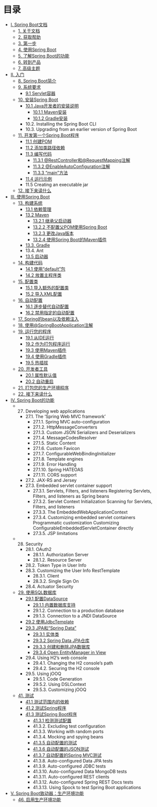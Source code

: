 # 目录

* [I. Spring Boot文档](I.Spring_Boot_Documentation/README.md)
    * [1. 关于文档](I.Spring_Boot_Documentation/1.About_the_documentation.md)
    * [2. 获取帮助](I.Spring_Boot_Documentation/2.Getting_help.md)
    * [3. 第一步](I.Spring_Boot_Documentation/3.First_steps.md)
    * [4. 使用Spring Boot](I.Spring_Boot_Documentation/4.Working_with_Spring_Boot.md)
    * [5. 了解Spring Boot的功能](I.Spring_Boot_Documentation/5.Learning_about_Spring_Boot_features.md)
    * [6. 转到产品](I.Spring_Boot_Documentation/6.Moving_to_production.md)
    * [7. 高级主题](I.Spring_Boot_Documentation/7.Advanced_topics.md)
* [II. 入门](II.Getting_started/README.md)
    * [8. Spring Boot简介](II.Getting_started/8.Introducing_Spring_Boot.md)
    * [9. 系统要求](II.Getting_started/9.System_Requirements.md)
        * [9.1 Servlet容器](II.Getting_started/9.System_Requirements.md#91-servlet容器)
    * [10. 安装Spring Boot](II.Getting_started/10.Installing_Spring_Boot.md)
        * [10.1 Java开发者的安装说明](II.Getting_started/10.1.Installation_instructions_for_the_Java_developer.md)
            * [10.1.1 Maven安装](II.Getting_started/10.1.1.Maven_installation.md)
            * [10.1.2 Gradle安装](II.Getting_started/10.1.2.Gradle_installation.md)
        * 10.2. Installing the Spring Boot CLI
        * 10.3. Upgrading from an earlier version of Spring Boot
    * [11. 开发第一个Spring Boot程序](II.Getting_started/11.Developing_your_first_Spring_Boot_application.md)
        * [11.1 创建POM](II.Getting_started/11.1.Creating_the_POM.md)
        * [11.2 添加类路径依赖](II.Getting_started/11.2.Adding_classpath_dependencies.md)
        * [11.3 编写代码](II.Getting_started/11.3.Writing_the_code.md)
            * [11.3.1 @RestController和@RequestMapping注解](II.Getting_started/11.3.1.The_@RestController_and_@RequestMapping_annotations.md)
            * [11.3.2 @EnableAutoConfiguration注解](II.Getting_started/11.3.2.The_@EnableAutoConfiguration_annotation.md)
            * [11.3.3 “main”方法](II.Getting_started/11.3.3.The_“main”_method.md)
        * [11.4 运行示例](II.Getting_started/11.4.Running_the_example.md)
        * 11.5 Creating an executable jar
    * [12. 接下来读什么](II.Getting_started/12.What_to_read_next.md)
* [III. 使用Spring Boot](III.Using_Spring_Boot/README.md)
    * [13. 构建系统](III.Using_Spring_Boot/13.Build_systems.md)
        * [13.1 依赖管理](III.Using_Spring_Boot/13.1.Dependency_management.md)
        * [13.2 Maven](III.Using_Spring_Boot/13.2.Maven.md)
            * [13.2.1 继承父启动器](III.Using_Spring_Boot/13.2.1.Inheriting_the_starter_parent.md)
            * [13.2.2 不配置父POM使用Spring  Boot](III.Using_Spring_Boot/13.2.2.Using_Spring_Boot_without_the_parent_POM.md)
            * [13.2.3 更改Java版本](III.Using_Spring_Boot/13.2.3.Changing_the_Java_version.md)
            * [13.2.4 使用Spring Boot的Maven插件](III.Using_Spring_Boot/13.2.4.Using_the_Spring_Boot_Maven_plugin.md)
        * [13.3. Gradle](III.Using_Spring_Boot/13.3.Gradle.md)
        * 13.4. Ant
        * [13.5 启动器](III.Using_Spring_Boot/13.5.Starters.md)
    * [14. 构建代码](III.Using_Spring_Boot/14.Structuring_your_code.md)
        * [14.1 使用“default”包](III.Using_Spring_Boot/14.Structuring_your_code.md#141-使用default包)
        * [14.2 放置主程序类](III.Using_Spring_Boot/14.Structuring_your_code.md#142-放置主程序类)
    * [15. 配置类](III.Using_Spring_Boot/15.Configuration_classes.md)
        * [15.1 导入额外的配置类](III.Using_Spring_Boot/15.Configuration_classes.md#151-导入额外的配置类)
        * [15.2 导入XML配置](III.Using_Spring_Boot/15.Configuration_classes.md#152-导入XML配置)
    * [16. 自动配置](III.Using_Spring_Boot/16.Auto-configuration.md)
        * [16.1 逐步替代自动配置](III.Using_Spring_Boot/16.Auto-configuration.md#161-逐步替代自动配置)
        * [16.2 禁用指定的自动配置](III.Using_Spring_Boot/16.Auto-configuration.md#162-禁用指定的自动配置)
    * [17. Spring的bean以及依赖注入](III.Using_Spring_Boot/17.Spring_Beans_and_dependency_injection.md)
    * [18. 使用@SpringBootApplication注解](III.Using_Spring_Boot/18.Using_the_@SpringBootApplication_annotation.md)
    * [19. 运行您的程序](III.Using_Spring_Boot/19.Running_your_application.md)
        * [19.1 从IDE运行](III.Using_Spring_Boot/19.1.Running_from_an_IDE.md)
        * [19.2 作为打包程序运行](III.Using_Spring_Boot/19.2.Running_as_a_packaged_application.md)
        * [19.3 使用Maven插件](III.Using_Spring_Boot/19.3.Using_the_Maven_plugin.md)
        * [19.4 使用Gradle插件](III.Using_Spring_Boot/19.4.Using_the_Gradle_plugin.md)
        * [19.5 热插拔](III.Using_Spring_Boot/19.5.Hot_swapping.md)
    * [20. 开发者工具](III.Using_Spring_Boot/20.Developer_tools.md)
        * [20.1 属性默认值](III.Using_Spring_Boot/20.1.Property_defaults.md)
        * [20.2 自动重启](III.Using_Spring_Boot/20.2.Automatic_restart.md)
    * [21. 打包您的生产环境程序](III.Using_Spring_Boot/21.Packaging_your_application_for_production.md)
    * [22. 接下来读什么](III.Using_Spring_Boot/22.What_to_read_next.md)
* [IV. Spring Boot的功能](IV.Spring_Boot_features/README.md)
    * 27. Developing web applications
        * 27.1. The ‘Spring Web MVC framework’
            * 27.1.1. Spring MVC auto-configuration
            * 27.1.2. HttpMessageConverters
            * 27.1.3. Custom JSON Serializers and Deserializers
            * 27.1.4. MessageCodesResolver
            * 27.1.5. Static Content
            * 27.1.6. Custom Favicon
            * 27.1.7. ConfigurableWebBindingInitializer
            * 27.1.8. Template engines
            * 27.1.9. Error Handling
            * 27.1.10. Spring HATEOAS
            * 27.1.11. CORS support
        * 27.2. JAX-RS and Jersey
        * 27.3. Embedded servlet container support
            * 27.3.1. Servlets, Filters, and listeners
Registering Servlets, Filters, and listeners as Spring beans
            * 27.3.2. Servlet Context Initialization
Scanning for Servlets, Filters, and listeners
            * 27.3.3. The EmbeddedWebApplicationContext
            * 27.3.4. Customizing embedded servlet containers
Programmatic customization
Customizing ConfigurableEmbeddedServletContainer directly
            * 27.3.5. JSP limitations
    * 28. Security
        * 28.1. OAuth2
            * 28.1.1. Authorization Server
            * 28.1.2. Resource Server
        * 28.2. Token Type in User Info
        * 28.3. Customizing the User Info RestTemplate
            * 28.3.1. Client
            * 28.3.2. Single Sign On
        * 28.4. Actuator Security 
    * [29. 使用SQL数据库](IV.Spring_Boot_features/29.Working_with_SQL_databases.md)
        * [29.1 配置DataSource](IV.Spring_Boot_features/29.1.Configure_a_DataSource.md)
            * [29.1.1 内置数据库支持](IV.Spring_Boot_features/29.1.1.Embedded_Database_Support.md)
            * 29.1.2. Connection to a production database
            * 29.1.3. Connection to a JNDI DataSource
        * [29.2 使用JdbcTemplate](IV.Spring_Boot_features/29.2.Using_JdbcTemplate.md)
        * [29.3 JPA和“Spring Data”](IV.Spring_Boot_features/29.3.JPA_and_‘Spring_Data’.md)
            * [29.3.1 实体类](IV.Spring_Boot_features/29.3.1.Entity_Classes.md)
            * [29.3.2 Spring Data JPA仓库](IV.Spring_Boot_features/29.3.2.Spring_Data_JPA_Repositories.md)
            * [29.3.3 创建和删除JPA数据库](IV.Spring_Boot_features/29.3.3.Creating_and_dropping_JPA_databases.md)
            * [29.3.4 Open EntityManager in View](IV.Spring_Boot_features/29.3.4.Open_EntityManager_in_View.md)
        * 29.4. Using H2’s web console
            * 29.4.1. Changing the H2 console’s path
            * 29.4.2. Securing the H2 console
        * 29.5. Using jOOQ
            * 29.5.1. Code Generation
            * 29.5.2. Using DSLContext
            * 29.5.3. Customizing jOOQ
    * [41. 测试](IV.Spring_Boot_features/41.Testing.md)
        * [41.1 测试范围内的依赖](IV.Spring_Boot_features/41.1.Test_scope_dependencies.md)
        * [41.2 测试Spring程序](IV.Spring_Boot_features/41.2.Testing_Spring_applications.md)
        * [41.3 测试Spring Boot程序](IV.Spring_Boot_features/41.3.Testing_Spring_Boot_applications.md)
            * [41.3.1 检测测试配置](IV.Spring_Boot_features/41.3.Testing_Spring_Boot_applications.md)
            * 41.3.2. Excluding test configuration
            * 41.3.3. Working with random ports
            * 41.3.4. Mocking and spying beans
            * [41.3.5 自动配置的测试](IV.Spring_Boot_features/41.3.5.Auto-configured_tests.md)
            * [41.3.6 自动配置的JSON测试](IV.Spring_Boot_features/41.3.6.Auto-configured_JSON_tests.md)
            * [41.3.7 自动配置的Spring MVC测试](IV.Spring_Boot_features/41.3.7.Auto-configured_Spring_MVC_tests.md)
            * 41.3.8. Auto-configured Data JPA tests
            * 41.3.9. Auto-configured JDBC tests
            * 41.3.10. Auto-configured Data MongoDB tests
            * 41.3.11. Auto-configured REST clients
            * 41.3.12. Auto-configured Spring REST Docs tests
            * 41.3.13. Using Spock to test Spring Boot applications
* [V. Spring Boot致动器：生产环境功能](V.Spring_Boot_Actuator_Production-ready_features/README.md)
    * [46. 启用生产环境功能](V.Spring_Boot_Actuator_Production-ready_features/46.Enabling_production-ready_features.md)
